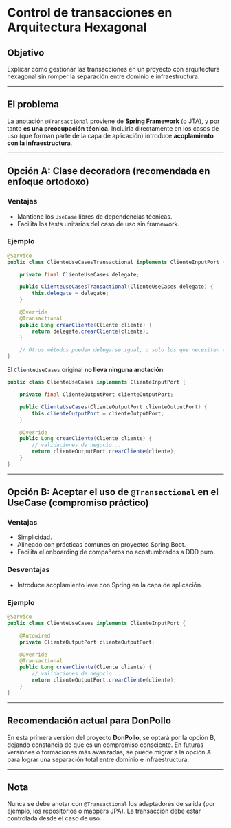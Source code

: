 # Control de transacciones en Arquitectura Hexagonal

## Objetivo

Explicar cómo gestionar las transacciones en un proyecto con arquitectura hexagonal sin romper la separación entre dominio e infraestructura.

---

## El problema

La anotación `@Transactional` proviene de **Spring Framework** (o JTA), y por tanto **es una preocupación técnica**. Incluirla directamente en los casos de uso (que forman parte de la capa de aplicación) introduce **acoplamiento con la infraestructura**.

---

## Opción A: Clase decoradora (recomendada en enfoque ortodoxo)

### Ventajas

* Mantiene los `UseCase` libres de dependencias técnicas.
* Facilita los tests unitarios del caso de uso sin framework.

### Ejemplo

```java
@Service
public class ClienteUseCasesTransactional implements ClienteInputPort {

    private final ClienteUseCases delegate;

    public ClienteUseCasesTransactional(ClienteUseCases delegate) {
        this.delegate = delegate;
    }

    @Override
    @Transactional
    public Long crearCliente(Cliente cliente) {
        return delegate.crearCliente(cliente);
    }

    // Otros métodos pueden delegarse igual, o solo los que necesiten transacción
}
```

El `ClienteUseCases` original **no lleva ninguna anotación**:

```java
public class ClienteUseCases implements ClienteInputPort {

    private final ClienteOutputPort clienteOutputPort;

    public ClienteUseCases(ClienteOutputPort clienteOutputPort) {
        this.clienteOutputPort = clienteOutputPort;
    }

    @Override
    public Long crearCliente(Cliente cliente) {
        // validaciones de negocio...
        return clienteOutputPort.crearCliente(cliente);
    }
}
```

---

## Opción B: Aceptar el uso de `@Transactional` en el UseCase (compromiso práctico)

### Ventajas

* Simplicidad.
* Alineado con prácticas comunes en proyectos Spring Boot.
* Facilita el onboarding de compañeros no acostumbrados a DDD puro.

### Desventajas

* Introduce acoplamiento leve con Spring en la capa de aplicación.

### Ejemplo

```java
@Service
public class ClienteUseCases implements ClienteInputPort {

    @Autowired
    private ClienteOutputPort clienteOutputPort;

    @Override
    @Transactional
    public Long crearCliente(Cliente cliente) {
        // validaciones de negocio...
        return clienteOutputPort.crearCliente(cliente);
    }
}
```

---

## Recomendación actual para DonPollo

En esta primera versión del proyecto **DonPollo**, se optará por la opción B, dejando constancia de que es un compromiso consciente. En futuras versiones o formaciones más avanzadas, se puede migrar a la opción A para lograr una separación total entre dominio e infraestructura.

---

## Nota

Nunca se debe anotar con `@Transactional` los adaptadores de salida (por ejemplo, los repositorios o mappers JPA). La transacción debe estar controlada desde el caso de uso.
